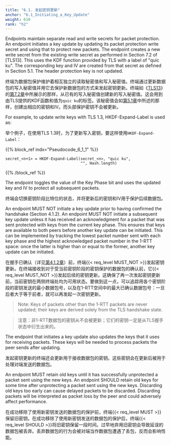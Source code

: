 ```yaml
---
title: "6.1. 发起密钥更新"
anchor: "6.1_Initiating_a_Key_Update"
weight: 610
rank: "h2"
---
```


Endpoints maintain separate read and write secrets for packet protection. An endpoint initiates a key update by updating its packet protection write secret and using that to protect new packets. The endpoint creates a new write secret from the existing write secret as performed in Section 7.2 of [TLS13]. This uses the KDF function provided by TLS with a label of "quic ku". The corresponding key and IV are created from that secret as defined in Section 5.1. The header protection key is not updated.

终端为数据包保护维护着相互独立的读取秘密值和写入秘密值。终端通过更新数据包的写入秘密值并用它去保护新数据包的方式来发起密钥更新。终端如《[TLS13]()》的[第7.2章]()中所展示的那样，从已有的写入秘密值创建新的写入秘密值。这会用到由TLS提供的KDF函数和值为`quic ku`的标签。该秘密值会如[第5.1章]()中所述的那样，创建出相应的密钥和IV。而头部保护密钥不会被更新。

For example, to update write keys with TLS 1.3, HKDF-Expand-Label is used as:

举个例子，在使用TLS 1.3时，为了更新写入密钥，要这样使用`HKDF-Expand-Label`：

{{% block_ref
indx="Pseudocode_6_1_1" %}}

```
secret_<n+1> = HKDF-Expand-Label(secret_<n>, "quic ku",
                                 "", Hash.length)
```

{{% /block_ref %}}

The endpoint toggles the value of the Key Phase bit and uses the updated key and IV to protect all subsequent packets.

终端会切换密钥阶段比特位的状态，并将更新后的密钥和IV用于保护后续数据包。

An endpoint MUST NOT initiate a key update prior to having confirmed the handshake (Section 4.1.2). An endpoint MUST NOT initiate a subsequent key update unless it has received an acknowledgment for a packet that was sent protected with keys from the current key phase. This ensures that keys are available to both peers before another key update can be initiated. This can be implemented by tracking the lowest packet number sent with each key phase and the highest acknowledged packet number in the 1-RTT space: once the latter is higher than or equal to the former, another key update can be initiated.

在握手已确认（详见[第4.1.2章]()）前，终端{{< req_level MUST_NOT >}}发起密钥更新。在终端接收到对于受当前密钥阶段的密钥保护的数据包的确认前，它{{< req_level MUST_NOT >}}发起后续的密钥更新。这确保了再一次发起密钥更新前，当前密钥在两侧终端处均为可用状态。要做到这一点，可以追踪用各个密钥阶段的密钥发送的最小数据包号，以及在1-RTT空间中的最大已确认数据包号：一旦后者大于等于前者，就可以再发起一次密钥更新。

> Note: Keys of packets other than the 1-RTT packets are never updated; their keys are derived solely from the TLS handshake state.

> 注意：非1-RTT数据包的密钥从不会被更新；它们的密钥一定是从TLS握手状态中衍生出来的。

The endpoint that initiates a key update also updates the keys that it uses for receiving packets. These keys will be needed to process packets the peer sends after updating.

发起密钥更新的终端还会更新用于接收数据包的密钥。这些密钥会在更新后被用于处理对端发送的数据包。

An endpoint MUST retain old keys until it has successfully unprotected a packet sent using the new keys. An endpoint SHOULD retain old keys for some time after unprotecting a packet sent using the new keys. Discarding old keys too early can cause delayed packets to be discarded. Discarding packets will be interpreted as packet loss by the peer and could adversely affect performance.

在成功移除了使用新密钥发送的数据包的保护前，终端{{< req_level MUST >}}保留旧密钥。在成功移除了使用新密钥发送的数据包的保护后，终端{{< req_level SHOULD >}}将旧密钥保留一段时间。过早地弃用旧密钥会导致延误的数据包被丢弃。丢弃数据包的行为会被对端当作数据包遭遇了丢包，反而会影响性能。

